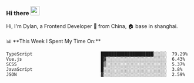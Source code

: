### Hi there <img src="https://media.giphy.com/media/hvRJCLFzcasrR4ia7z/giphy.gif" width="25px">

<!-- ![visitors](https://visitor-badge.glitch.me/badge?page_id=dislfyer.dislfyer) --!>

Hi, I'm Dylan, a Frontend Developer 🚀 from China, 🏠 base in shanghai.
<br/>
<br/>

📊 **This Week I Spent My Time On:**


<!--START_SECTION:waka-->

```text
TypeScript                          ████████████████████░░░░░  79.29%
Vue.js                              █▓░░░░░░░░░░░░░░░░░░░░░░░  6.43%
SCSS                                █▒░░░░░░░░░░░░░░░░░░░░░░░  5.37%
JavaScript                          █░░░░░░░░░░░░░░░░░░░░░░░░  3.8%
JSON                                ▓░░░░░░░░░░░░░░░░░░░░░░░░  2.59%
```

<!--END_SECTION:waka-->

<!--
**About Me:**
 -->
